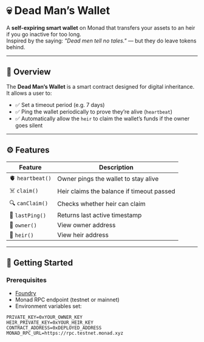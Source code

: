 # 💀 Dead Man’s Wallet

A **self-expiring smart wallet** on Monad that transfers your assets to an heir if you go inactive for too long.  
Inspired by the saying: *"Dead men tell no tales."* — but they do leave tokens behind.

---

## 🧠 Overview

The **Dead Man’s Wallet** is a smart contract designed for digital inheritance.  
It allows a user to:

- ✅ Set a timeout period (e.g. 7 days)
- ✅ Ping the wallet periodically to prove they’re alive (`heartbeat`)
- ✅ Automatically allow the `heir` to claim the wallet’s funds if the owner goes silent

---

## ⚙️ Features

| Feature        | Description |
|----------------|-------------|
| 🫀 `heartbeat()` | Owner pings the wallet to stay alive |
| ☠️ `claim()`     | Heir claims the balance if timeout passed |
| 🔍 `canClaim()` | Checks whether heir can claim |
| 📅 `lastPing()` | Returns last active timestamp |
| 👤 `owner()`     | View owner address |
| 🧬 `heir()`      | View heir address |

---

## 🚀 Getting Started

### Prerequisites

- [Foundry](https://book.getfoundry.sh/)
- Monad RPC endpoint (testnet or mainnet)
- Environment variables set:

```env
PRIVATE_KEY=0xYOUR_OWNER_KEY
HEIR_PRIVATE_KEY=0xYOUR_HEIR_KEY
CONTRACT_ADDRESS=0xDEPLOYED_ADDRESS
MONAD_RPC_URL=https://rpc.testnet.monad.xyz

